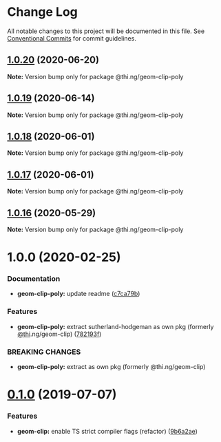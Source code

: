 # Change Log

All notable changes to this project will be documented in this file.
See [Conventional Commits](https://conventionalcommits.org) for commit guidelines.

## [1.0.20](https://github.com/thi-ng/umbrella/compare/@thi.ng/geom-clip-poly@1.0.19...@thi.ng/geom-clip-poly@1.0.20) (2020-06-20)

**Note:** Version bump only for package @thi.ng/geom-clip-poly





## [1.0.19](https://github.com/thi-ng/umbrella/compare/@thi.ng/geom-clip-poly@1.0.18...@thi.ng/geom-clip-poly@1.0.19) (2020-06-14)

**Note:** Version bump only for package @thi.ng/geom-clip-poly





## [1.0.18](https://github.com/thi-ng/umbrella/compare/@thi.ng/geom-clip-poly@1.0.17...@thi.ng/geom-clip-poly@1.0.18) (2020-06-01)

**Note:** Version bump only for package @thi.ng/geom-clip-poly





## [1.0.17](https://github.com/thi-ng/umbrella/compare/@thi.ng/geom-clip-poly@1.0.16...@thi.ng/geom-clip-poly@1.0.17) (2020-06-01)

**Note:** Version bump only for package @thi.ng/geom-clip-poly





## [1.0.16](https://github.com/thi-ng/umbrella/compare/@thi.ng/geom-clip-poly@1.0.15...@thi.ng/geom-clip-poly@1.0.16) (2020-05-29)

**Note:** Version bump only for package @thi.ng/geom-clip-poly





# 1.0.0 (2020-02-25)


### Documentation

* **geom-clip-poly:** update readme ([c7ca79b](https://github.com/thi-ng/umbrella/commit/c7ca79b7e5e3d6badca2baa79fef8870ad9f9309))


### Features

* **geom-clip-poly:** extract sutherland-hodgeman as own pkg (formerly [@thi](https://github.com/thi).ng/geom-clip) ([782193f](https://github.com/thi-ng/umbrella/commit/782193f2fc06c18a564d5b983839f55b9143b4f7))


### BREAKING CHANGES

* **geom-clip-poly:** extract as own pkg (formerly @thi.ng/geom-clip)





# [0.1.0](https://github.com/thi-ng/umbrella/compare/@thi.ng/geom-clip@0.0.19...@thi.ng/geom-clip@0.1.0) (2019-07-07)

### Features

* **geom-clip:** enable TS strict compiler flags (refactor) ([9b6a2ae](https://github.com/thi-ng/umbrella/commit/9b6a2ae))

